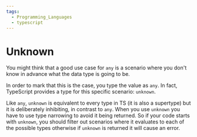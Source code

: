 ```yaml
---
tags:
  - Programming_Languages
  - typescript
---
```


# Unknown

You might think that a good use case for `any` is a scenario where you don't know in advance what the data type is going to be.

In order to mark that this is the case, you type the value as `any`. In fact, TypeScript provides a type for this specific scenario: `unknown`.

Like `any`, `unknown` is equivalent to every type in TS (it is also a supertype) but it is deliberately inhibiting, in contrast to `any`. When you use `unknown` you have to use type narrowing to avoid it being returned. So if your code starts with `unknown`, you should filter out scenarios where it evaluates to each of the possible types otherwise if `unknown` is returned it will cause an error.
